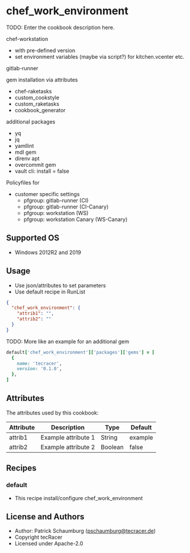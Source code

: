 # chef_work_environment

TODO: Enter the cookbook description here.

chef-workstation

- with pre-defined version
- set environment variables (maybe via script?) for kitchen.vcenter etc.

gitlab-runner

gem installation via attributes

- chef-raketasks
- custom_cookstyle
- custom_raketasks
- cookbook_generator

additional packages

- yq
- jq
- yamllint
- mdl gem
- direnv apt
- overcommit gem
- vault cli: install = false

Policyfiles for

- customer specific settings
  - pfgroup: gitlab-runner (CI)
  - pfgroup: gitlab-runner (CI-Canary)
  - pfgroup: workstation (WS)
  - pfgroup: workstation Canary (WS-Canary)

## Supported OS

- Windows 2012R2 and 2019

## Usage

- Use json/attributes to set parameters
- Use default recipe in RunList

```json
{
  "chef_work_environment": {
    "attrib1": "",
    "attrib2": ""
  }
}
```

TODO: More like an example for an additional gem

```ruby
default['chef_work_environment']['packages']['gems'] = [
  {
    name: 'tecracer',
    version: '0.1.0',
  },
]
```

## Attributes

The attributes used by this cookbook:

Attribute      | Description                  | Type    | Default
-------------- | ---------------------------- | ------- | ----------------------
attrib1        | Example attribute 1          | String  | example
attrib2        | Example attribute 2          | Boolean | false

## Recipes

### default

- This recipe install/configure chef_work_environment

## License and Authors

- Author: Patrick Schaumburg (pschaumburg@tecracer.de)
- Copyright tecRacer
- Licensed under Apache-2.0
